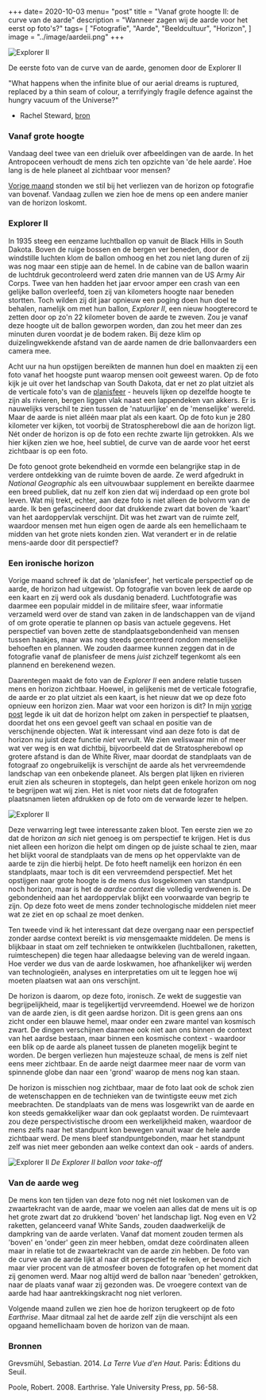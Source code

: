 +++
date= 2020-10-03
menu= "post"
title = "Vanaf grote hoogte II: de curve van de aarde"
description = "Wanneer zagen wij de aarde voor het eerst op foto's?"
tags= [
    "Fotografie",
    "Aarde",
    "Beeldcultuur",
    "Horizon",
]
image = "../image/aardeii.png"
+++

![](https://github.com/Boreque/deklos/blob/master/static/images/explorerii1935.jpeg?raw=true "Explorer II")

De eerste foto van de curve van de aarde, genomen door de Explorer II 

<!--more-->

"What happens when the infinite blue of our aerial dreams is ruptured, replaced by a thin seam of colour, a terrifyingly fragile defence against the hungry vacuum of the Universe?"
- Rachel Steward, [bron](https://www.simonfaithfull.org/essays/9279/)

### Vanaf grote hoogte
 
Vandaag deel twee van een drieluik over afbeeldingen van de aarde. In het Antropoceen verhoudt de mens zich ten opzichte van 'de hele aarde'. Hoe lang is de hele planeet al zichtbaar voor mensen?

[Vorige maand](./curvevandeaarde.md) stonden we stil bij het verliezen van de horizon op fotografie van bovenaf. Vandaag zullen we zien hoe de mens op een andere manier van de horizon loskomt. 

### Explorer II

In 1935 steeg een eenzame luchtballon op vanuit de Black Hills in South Dakota. Boven de ruige bossen en de bergen ver beneden, door de windstille luchten klom de ballon omhoog en het zou niet lang duren of zij was nog maar een stipje aan de hemel. In de cabine van de ballon waarin de luchtdruk gecontroleerd werd zaten drie mannen van de US Army Air Corps. Twee van hen hadden het jaar ervoor amper een crash van een gelijke ballon overleefd, toen zij van kilometers hoogte naar beneden stortten. Toch wilden zij dit jaar opnieuw een poging doen hun doel te behalen, namelijk om met hun ballon, *Explorer II*, een nieuw hoogterecord te zetten door op zo'n 22 kilometer boven de aarde te zweven. Zou je vanaf deze hoogte uit de ballon geworpen worden, dan zou het meer dan zes minuten duren voordat je de bodem raken. Bij deze klim op duizelingwekkende afstand van de aarde namen de drie ballonvaarders een camera mee. 

Acht uur na hun opstijgen bereikten de mannen hun doel en maakten zij een foto vanaf het hoogste punt waarop mensen ooit geweest waren. Op de foto kijk je uit over het landschap van South Dakota, dat er net zo plat uitziet als de verticale foto's van de [planisfeer](./curvevandeaarde.md) - heuvels lijken op dezelfde hoogte te zijn als rivieren, bergen liggen vlak naast een lappendeken van akkers. Er is nauwelijks verschil te zien tussen de 'natuurlijke' en de 'menselijke' wereld. Maar de aarde is niet alléén maar plat als een kaart. Op de foto kun je 280 kilometer ver kijken, tot voorbij de Stratospherebowl die aan de horizon ligt. Nét onder de horizon is op de foto een rechte zwarte lijn getrokken. Als we hier kijken zien we hoe, heel subtiel, de curve van de aarde voor het eerst zichtbaar is op een foto.

De foto genoot grote bekendheid en vormde een belangrijke stap in de verdere ontdekking van de ruimte boven de aarde. Ze werd afgedrukt in *National Geographic* als een uitvouwbaar supplement en bereikte daarmee een breed publiek, dat nu zelf kon zien dat wij inderdaad op een grote bol leven. Wat mij trekt, echter, aan deze foto is niet alleen de bolvorm van de aarde. Ik ben gefascineerd door dat drukkende zwart dat boven de 'kaart' van het aardoppervlak verschijnt. Dit was het zwart van de ruimte zelf, waardoor mensen met hun eigen ogen de aarde als een hemellichaam te midden van het grote niets konden zien. Wat verandert er in de relatie mens-aarde door dit perspectief? 

### Een ironische horizon
 
Vorige maand schreef ik dat de 'planisfeer', het verticale perspectief op de aarde, de horizon had uitgewist. Op fotografie van boven leek de aarde op een kaart en zij werd ook als dusdanig benaderd. Luchtfotografie was daarmee een populair middel in de militaire sfeer, waar informatie verzameld werd over de stand van zaken in de landschappen van de vijand of om grote operatie te plannen op basis van actuele gegevens. Het perspectief van boven zette de standplaatsgebondenheid van mensen tussen haakjes, maar was nog steeds gecentreerd rondom menselijke behoeften en plannen. We zouden daarmee kunnen zeggen dat in de fotografie vanaf de planisfeer de mens *juist* zichzelf tegenkomt als een plannend en berekenend wezen.

Daarentegen maakt de foto van de *Explorer II* een andere relatie tussen mens en horizon zichtbaar. Hoewel, in gelijkenis met de verticale fotografie, de aarde er zo plat uitziet als een kaart, is het nieuw dat we op deze foto opnieuw een horizon zien. Maar wat voor een horizon is dit? In mijn [vorige post](./curvevandeaarde.md) legde ik uit dat de horizon helpt om zaken in perspectief te plaatsen, doordat het ons een gevoel geeft van schaal en positie van de verschijnende objecten. Wat ik interessant vind aan deze foto is dat de horizon nu juist deze functie *niet* vervult. We zien weliswaar min of meer wat ver weg is en wat dichtbij, bijvoorbeeld dat de Stratospherebowl op grotere afstand is dan de White River, maar doordat de standplaats van de fotograaf zo ongebruikelijk is verschijnt de aarde als het vervreemdende landschap van een onbekende planeet. Als bergen plat lijken en rivieren eruit zien als scheuren in stoptegels, dan helpt geen enkele horizon om nog te begrijpen wat wij zien. Het is niet voor niets dat de fotografen plaatsnamen lieten afdrukken op de foto om de verwarde lezer te helpen. 

![](https://github.com/Boreque/deklos/blob/master/static/images/explorerii1935twee.jpeg?raw=true "Explorer II")

Deze verwarring legt twee interessante zaken bloot. Ten eerste zien we zo dat de horizon *an sich* niet genoeg is om perspectief te krijgen. Het is dus niet alleen een horizon die helpt om dingen op de juiste schaal te zien, maar het blijkt vooral de standplaats van de mens op het oppervlakte van de aarde te zijn die hierbij helpt. De foto heeft namelijk een horizon én een standplaats, maar toch is dit een vervreemdend perspectief. Met het opstijgen naar grote hoogte is de mens dus losgekomen van standpunt noch horizon, maar is het de *aardse context* die volledig verdwenen is. De gebondenheid aan het aardoppervlak blijkt een voorwaarde van begrip te zijn. Op deze foto weet de mens zonder technologische middelen niet meer wat ze ziet en op schaal ze moet denken. 

Ten tweede vind ik het interessant dat deze overgang naar een perspectief zonder aardse context bereikt is *via* mensgemaakte middelen. De mens is blijkbaar in staat om zelf technieken te ontwikkelen (luchtballonen, raketten, ruimteschepen) die tegen haar alledaagse beleving van de wereld ingaan. Hoe verder we dus van de aarde loskwamen, hoe afhankelijker wij werden van technologieën, analyses en interpretaties om uit te leggen hoe wij moeten plaatsen wat aan ons verschijnt.

De horizon is daarom, op deze foto, ironisch. Ze wekt de suggestie van begrijpelijkheid, maar is tegelijkertijd vervreemdend. Hoewel we de horizon van de aarde zien, is dit geen aardse horizon. Dit is geen grens aan ons zicht onder een blauwe hemel, maar onder een zware mantel van kosmisch zwart. De dingen verschijnen daarmee ook niet aan ons binnen de context van het aardse bestaan, maar binnen een kosmische context - waardoor een blik op de aarde als planeet tussen de planeten mogelijk begint te worden. De bergen verliezen hun majesteuze schaal, de mens is zelf niet eens meer zichtbaar. En de aarde neigt daarmee meer naar de vorm van spinnende globe dan naar een 'grond' waarop de mens nog kan staan. 

De horizon is misschien nog zichtbaar, maar de foto laat ook de schok zien de wetenschappen en de technieken van de twintigste eeuw met zich meebrachten. De standplaats van de mens was losgewrikt van de aarde en kon steeds gemakkelijker waar dan ook geplaatst worden. De ruimtevaart zou deze perspectivistische droom een werkelijkheid maken, waardoor de mens zelfs naar het standpunt kon bewegen vanuit waar de hele aarde zichtbaar werd. De mens bleef standpuntgebonden, maar het standpunt zelf was niet meer gebonden aan welke context dan ook - aards of anders. 

![](https://github.com/Boreque/deklos/blob/master/static/images/explorerIIpioneersofflight.jpg?raw=true "Explorer II")
*De Explorer II ballon voor take-off*

### Van de aarde weg 

De mens kon ten tijden van deze foto nog nét niet loskomen van de zwaartekracht van de aarde, maar we voelen aan alles dat de mens uit is op het grote zwart dat zo drukkend 'boven' het landschap ligt. Nog even en V2 raketten, gelanceerd vanaf White Sands, zouden daadwerkelijk de dampkring van de aarde verlaten. Vanaf dat moment zouden termen als 'boven' en 'onder' geen zin meer hebben, omdat deze coördinaten alleen maar in relatie tot de zwaartekracht van de aarde zin hebben. De foto van de curve van de aarde lijkt al naar dit perspectief te reiken, er bevond zich maar vier procent van de atmosfeer boven de fotografen op het moment dat zij genomen werd. Maar nog altijd werd de ballon naar 'beneden' getrokken, naar de plaats vanaf waar zij gezonden was. De vroegere context van de aarde had haar aantrekkingskracht nog niet verloren. 

Volgende maand zullen we zien hoe de horizon terugkeert op de foto *Earthrise*. Maar ditmaal zal het de aarde zelf zijn die verschijnt als een opgaand hemellichaam boven de horizon van de maan. 

### Bronnen

Grevsmühl, Sebastian. 2014. *La Terre Vue d'en Haut*. Paris: Éditions du Seuil. 

Poole, Robert. 2008. Earthrise. Yale University Press, pp. 56-58. 

